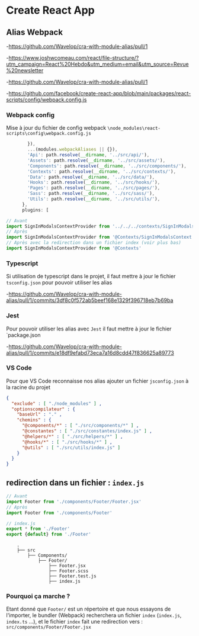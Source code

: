 # Create React App

## Alias Webpack

-<https://github.com/Wavelop/cra-with-module-alias/pull/1>

-<https://www.joshwcomeau.com/react/file-structure/?utm_campaign=React%20Hebdo&utm_medium=email&utm_source=Revue%20newsletter>

-<https://github.com/Wavelop/cra-with-module-alias/pull/1>

-<https://github.com/facebook/create-react-app/blob/main/packages/react-scripts/config/webpack.config.js>

### Webpack config

Mise à jour du fichier de config webpack `\node_modules\react-scripts\config\webpack.config.js`

```javascript
        }),
        ...(modules.webpackAliases || {}),
        'Api': path.resolve(__dirname, '../src/api/'),
        'Assets': path.resolve(__dirname, '../src/assets/'),
        'Components': path.resolve(__dirname, '../src/components/'),
        'Contexts': path.resolve(__dirname, '../src/contexts/'),
        'Data': path.resolve(__dirname, '../src/data/'),
        'Hooks': path.resolve(__dirname, '../src/hooks/'),
        'Pages': path.resolve(__dirname, '../src/pages/'),
        'Sass': path.resolve(__dirname, '../src/sass/'),
        'Utils': path.resolve(__dirname, '../src/utils/'),
      },
      plugins: [
```

```javascript
// Avant
import SignInModalsContextProvider from '../../../contexts/SignInModalsContext.jsx'
// Après
import SignInModalsContextProvider from '@Contexts/SignInModalsContext.jsx'
// Après avec la redirection dans un fichier index (voir plus bas)
import SignInModalsContextProvider from '@Contexts'
```

### Typescript

Si utilisation de typescript dans le projet, il faut mettre à jour le fichier `tsconfig.json` pour pouvoir utiliser les alias

-<https://github.com/Wavelop/cra-with-module-alias/pull/1/commits/3df8c0f572ab5beef168e1329f396718eb7b69ba>

### Jest

Pour pouvoir utiliser les alias avec `Jest` il faut mettre à jour le fichier `package.json

-<https://github.com/Wavelop/cra-with-module-alias/pull/1/commits/e18df9efabd73eca7a16d8cdd47f836625a89773>

### VS Code

Pour que VS Code reconnaisse nos alias ajouter un fichier `jsconfig.json` à la racine du projet

```JSON
{
  "exclude" : [ "./node_modules" ] , 
  "optionscompilateur" : { 
    "baseUrl" : "." , 
    "chemins" : { 
      "@components/*" : [ "./src/components/*" ] , 
      "@constantes" : [ "./src/constantes/index.js" ] , 
      "@helpers/*" : [ "./src/helpers/*" ] , 
      "@hooks/*" : [ "./src/hooks/*" ] , 
      "@utils" : [ "./src/utils/index.js" ] 
    }
  }
}
```

## redirection dans un fichier : `index.js`

```javascript
// Avant 
import Footer from './components/Footer/Footer.jsx'
// Après
import Footer from './components/Footer'
```

```javascript
// index.js
export * from './Footer'
export {default} from './Footer'
```

```text
    .
    ├── src
        ├── Components/
            ├── Footer/
                ├── Footer.jsx
                ├── Footer.scss
                ├── Footer.test.js
                ├── index.js
```

### Pourquoi ça marche ?

Etant donné que `Footer/` est un répertoire et que nous essayons de l'importer, le bundler (Webpack) recherchera un fichier `index` (`index.js`, `index.ts` ...), et le fichier `index` fait une redirection vers : `src/components/Footer/Footer.jsx`
